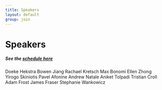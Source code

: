```yaml
---
title: Speakers
layout: default
group: join
---
```


# Speakers

##### See the [schedule here](/schedule/)

Doeke Hekstra
Bowen Jiang
Rachael Kretsch
Max Bonomi
Ellen Zhong
Yirogo Skiniotis
Pavel Afonine
Andrew Natale
Aniket Tolpadi
Tristian Croll
Adam Frost
James Fraser
Stephanie Wankowicz	
